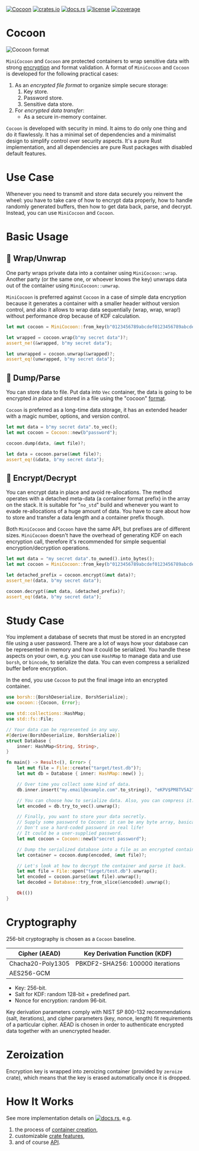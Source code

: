 [![Cocoon](https://github.com/fadeevab/cocoon/workflows/Cocoon/badge.svg)](https://github.com/fadeevab/cocoon)
[![crates.io](https://img.shields.io/crates/v/cocoon.svg)](https://crates.io/crates/cocoon)
[![docs.rs](https://docs.rs/cocoon/badge.svg)](https://docs.rs/cocoon/)
[![license](https://img.shields.io/badge/license-MIT-blue.svg)](https://github.com/fadeevab/cocoon/LICENSE)
[![coverage](https://coveralls.io/repos/github/fadeevab/cocoon/badge.svg?branch=main)](https://coveralls.io/github/fadeevab/cocoon?branch=main)

# Cocoon

<img alt="Cocoon format" src="https://github.com/fadeevab/cocoon/raw/main/images/cocoon_format.svg" />

`MiniCocoon` and `Cocoon` are protected containers to wrap sensitive data with strong
[encryption](#cryptography) and format validation. A format of `MiniCocoon` and `Cocoon`
is developed for the following practical cases:

1. As an _encrypted file format_ to organize simple secure storage:
   1. Key store.
   2. Password store.
   3. Sensitive data store.
2. For _encrypted data transfer_:
   * As a secure in-memory container.

`Cocoon` is developed with security in mind. It aims to do only one thing and do it
flawlessly. It has a minimal set of dependencies and a minimalist design to simplify control over
security aspects. It's a pure Rust implementation, and all dependencies are pure Rust
packages with disabled default features.

# Use Case

Whenever you need to transmit and store data securely you reinvent the wheel: you have to
take care of how to encrypt data properly, how to handle randomly generated buffers,
then how to get data back, parse, and decrypt. Instead, you can use `MiniCocoon`
and `Cocoon`.

# Basic Usage

## 📌 Wrap/Unwrap

One party wraps private data into a container using `MiniCocoon::wrap`.
Another party (or the same one, or whoever knows the key) unwraps data
out of the container using `MiniCocoon::unwrap`.

`MiniCocoon` is preferred against `Cocoon` in a case of simple data encryption
because it generates a container with a smaller header without version control, and also
it allows to wrap data sequentially (wrap, wrap, wrap!) without performance drop
because of KDF calculation.
```rust
let mut cocoon = MiniCocoon::from_key(b"0123456789abcdef0123456789abcdef", &[0; 32]);

let wrapped = cocoon.wrap(b"my secret data")?;
assert_ne!(&wrapped, b"my secret data");

let unwrapped = cocoon.unwrap(&wrapped)?;
assert_eq!(unwrapped, b"my secret data");
```

## 📌 Dump/Parse

You can store data to file. Put data into `Vec` container, the data is going to be
encrypted _in place_ and stored in a file using the "cocoon" [format](#cocoon).

`Cocoon` is preferred as a long-time data storage, it has an extended header with a magic
number, options, and version control.
```rust
let mut data = b"my secret data".to_vec();
let mut cocoon = Cocoon::new(b"password");

cocoon.dump(data, &mut file)?;

let data = cocoon.parse(&mut file)?;
assert_eq!(&data, b"my secret data");
```

## 📌 Encrypt/Decrypt

You can encrypt data in place and avoid re-allocations. The method operates with a detached
meta-data (a container format prefix) in the array on the stack. It is suitable for "`no_std`"
build and whenever you want to evade re-allocations of a huge amount of data. You have to care
about how to store and transfer a data length and a container prefix though.

Both `MiniCocoon` and `Cocoon` have the same API, but prefixes are of different sizes.
`MiniCocoon` doesn't have the overhead of generating KDF on each encryption call, therefore
it's recommended for simple sequential encryption/decryption operations.
```rust
let mut data = "my secret data".to_owned().into_bytes();
let mut cocoon = MiniCocoon::from_key(b"0123456789abcdef0123456789abcdef", &[0; 32]);

let detached_prefix = cocoon.encrypt(&mut data)?;
assert_ne!(data, b"my secret data");

cocoon.decrypt(&mut data, &detached_prefix)?;
assert_eq!(data, b"my secret data");
```

# Study Case
You implement a database of secrets that must be stored in an encrypted file using a user
password. There are a lot of ways how your database can be represented in memory and how
it could be serialized. You handle these aspects on your own, e.g. you can use
`HashMap` to manage data and use `borsh`, or `bincode`,
to serialize the data. You can even compress a serialized buffer before encryption.

In the end, you use `Cocoon` to put the final image into an encrypted container.

```rust
use borsh::{BorshDeserialize, BorshSerialize};
use cocoon::{Cocoon, Error};

use std::collections::HashMap;
use std::fs::File;

// Your data can be represented in any way.
#[derive(BorshDeserialize, BorshSerialize)]
struct Database {
    inner: HashMap<String, String>,
}

fn main() -> Result<(), Error> {
    let mut file = File::create("target/test.db")?;
    let mut db = Database { inner: HashMap::new() };

    // Over time you collect some kind of data.
    db.inner.insert("my.email@example.com".to_string(), "eKPV$PM8TV5A2".to_string());

    // You can choose how to serialize data. Also, you can compress it.
    let encoded = db.try_to_vec().unwrap();

    // Finally, you want to store your data secretly.
    // Supply some password to Cocoon: it can be any byte array, basically.
    // Don't use a hard-coded password in real life!
    // It could be a user-supplied password.
    let mut cocoon = Cocoon::new(b"secret password");

    // Dump the serialized database into a file as an encrypted container.
    let container = cocoon.dump(encoded, &mut file)?;

    // Let's look at how to decrypt the container and parse it back.
    let mut file = File::open("target/test.db").unwrap();
    let encoded = cocoon.parse(&mut file).unwrap();
    let decoded = Database::try_from_slice(&encoded).unwrap();

    Ok(())
}
```

# Cryptography

256-bit cryptography is chosen as a `Cocoon` baseline.

| Cipher (AEAD)     | Key Derivation Function (KDF)    |
|-------------------|----------------------------------|
| Chacha20-Poly1305 | PBKDF2-SHA256: 100000 iterations |
| AES256-GCM        |                                  |

* Key: 256-bit.
* Salt for KDF: random 128-bit + predefined part.
* Nonce for encryption: random 96-bit.

Key derivation parameters comply with NIST SP 800-132 recommendations (salt, iterations),
and cipher parameters (key, nonce, length) fit requirements of a particular cipher.
AEAD is chosen in order to authenticate encrypted data together with an unencrypted header.

# Zeroization

Encryption key is wrapped into zeroizing container
(provided by `zeroize` crate), which means that the key is erased automatically once it is dropped.

# How It Works

See more implementation details on
[![docs.rs](https://docs.rs/cocoon/badge.svg)](https://docs.rs/cocoon/), e.g.
1. the process of [container creation](https://docs.rs/cocoon/#container-creation),
2. customizable [crate features](https://docs.rs/cocoon/#crate-features),
3. and of course [API](https://docs.rs/cocoon/#cocoon).
